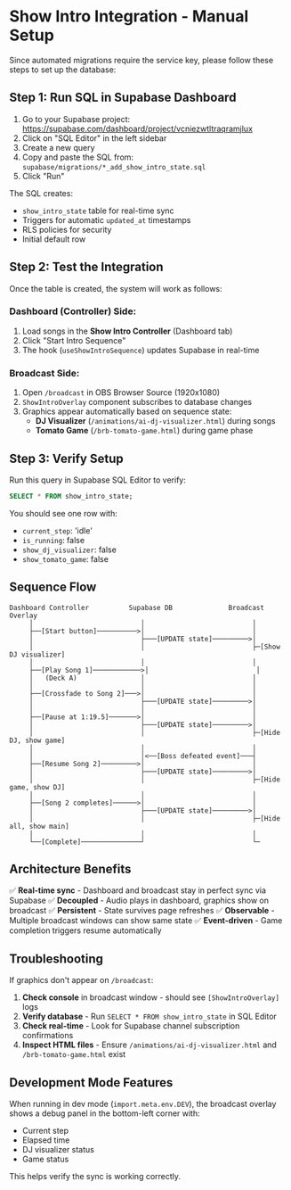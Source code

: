 # Show Intro Integration - Manual Setup

Since automated migrations require the service key, please follow these steps to set up the database:

## Step 1: Run SQL in Supabase Dashboard

1. Go to your Supabase project: https://supabase.com/dashboard/project/vcniezwtltraqramjlux
2. Click on "SQL Editor" in the left sidebar
3. Create a new query
4. Copy and paste the SQL from: `supabase/migrations/*_add_show_intro_state.sql`
5. Click "Run"

The SQL creates:
- `show_intro_state` table for real-time sync
- Triggers for automatic `updated_at` timestamps
- RLS policies for security
- Initial default row

## Step 2: Test the Integration

Once the table is created, the system will work as follows:

### Dashboard (Controller) Side:
1. Load songs in the **Show Intro Controller** (Dashboard tab)
2. Click "Start Intro Sequence"
3. The hook (`useShowIntroSequence`) updates Supabase in real-time

### Broadcast Side:
1. Open `/broadcast` in OBS Browser Source (1920x1080)
2. `ShowIntroOverlay` component subscribes to database changes
3. Graphics appear automatically based on sequence state:
   - **DJ Visualizer** (`/animations/ai-dj-visualizer.html`) during songs
   - **Tomato Game** (`/brb-tomato-game.html`) during game phase

## Step 3: Verify Setup

Run this query in Supabase SQL Editor to verify:

```sql
SELECT * FROM show_intro_state;
```

You should see one row with:
- `current_step`: 'idle'
- `is_running`: false
- `show_dj_visualizer`: false
- `show_tomato_game`: false

## Sequence Flow

```
Dashboard Controller          Supabase DB              Broadcast Overlay
     │                           │                           │
     ├──[Start button]──────────>│                           │
     │                           ├───[UPDATE state]─────────>│
     │                           │                           ├─[Show DJ visualizer]
     │                           │                           │
     ├──[Play Song 1]────────────>│                           │
     │   (Deck A)                │                           │
     │                           │                           │
     ├──[Crossfade to Song 2]───>│                           │
     │                           ├───[UPDATE state]─────────>│
     │                           │                           │
     ├──[Pause at 1:19.5]───────>│                           │
     │                           ├───[UPDATE state]─────────>│
     │                           │                           ├─[Hide DJ, show game]
     │                           │                           │
     │                           │<──[Boss defeated event]───┤
     ├──[Resume Song 2]─────────>│                           │
     │                           ├───[UPDATE state]─────────>│
     │                           │                           ├─[Hide game, show DJ]
     │                           │                           │
     ├──[Song 2 completes]──────>│                           │
     │                           ├───[UPDATE state]─────────>│
     │                           │                           ├─[Hide all, show main]
     │                           │                           │
     └──[Complete]───────────────┘                           └─
```

## Architecture Benefits

✅ **Real-time sync** - Dashboard and broadcast stay in perfect sync via Supabase
✅ **Decoupled** - Audio plays in dashboard, graphics show on broadcast
✅ **Persistent** - State survives page refreshes
✅ **Observable** - Multiple broadcast windows can show same state
✅ **Event-driven** - Game completion triggers resume automatically

## Troubleshooting

If graphics don't appear on `/broadcast`:

1. **Check console** in broadcast window - should see `[ShowIntroOverlay]` logs
2. **Verify database** - Run `SELECT * FROM show_intro_state` in SQL Editor
3. **Check real-time** - Look for Supabase channel subscription confirmations
4. **Inspect HTML files** - Ensure `/animations/ai-dj-visualizer.html` and `/brb-tomato-game.html` exist

## Development Mode Features

When running in dev mode (`import.meta.env.DEV`), the broadcast overlay shows a debug panel in the bottom-left corner with:
- Current step
- Elapsed time
- DJ visualizer status
- Game status

This helps verify the sync is working correctly.
